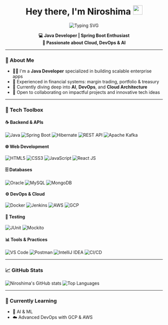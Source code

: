 <h1 align="center">
  Hey there, I'm Niroshima <img src="https://em-content.zobj.net/source/microsoft-teams/363/waving-hand_1f44b.png" width="30px"/>
</h1>
<p align="center">
  <img src="https://readme-typing-svg.demolab.com?font=Fira+Code&size=30&duration=2000&pause=1000&center=true&vCenter=true&width=500&lines=Hey+there%2C+I'm+Niroshima+👋;Welcome+to+my+GitHub+Profile!" alt="Typing SVG" />
</p>


<p align="center">
  <b>💻 Java Developer | Spring Boot Enthusiast</b><br>
  <b>🌱 Passionate about Cloud, DevOps & AI</b>
</p>

---

### 🚀 About Me
- 👨‍💻 I'm a **Java Developer** specialized in building scalable enterprise apps
- 🏦 Experienced in financial systems: margin trading, portfolio & treasury
- 🌱 Currently diving deep into **AI**, **DevOps**, and **Cloud Architecture**
- 🤝 Open to collaborating on impactful projects and innovative tech ideas

---

### 🧰 Tech Toolbox

#### ☕ Backend & APIs
![Java](https://img.shields.io/badge/Java-ED8B00?style=for-the-badge)
![Spring Boot](https://img.shields.io/badge/Spring_Boot-6DB33F?style=for-the-badge&logo=springboot&logoColor=white)
![Hibernate](https://img.shields.io/badge/Hibernate-59666C?style=for-the-badge&logo=hibernate&logoColor=white)
![REST API](https://img.shields.io/badge/REST-API-FF6F61?style=for-the-badge)
![Apache Kafka](https://img.shields.io/badge/Kafka-231F20?style=for-the-badge&logo=apachekafka&logoColor=white)


#### 🌐 Web Development
![HTML5](https://img.shields.io/badge/HTML5-E34F26?style=for-the-badge&logo=html5&logoColor=white)
![CSS3](https://img.shields.io/badge/CSS3-1572B6?style=for-the-badge&logo=css3&logoColor=white)
![JavaScript](https://img.shields.io/badge/JavaScript-F7DF1E?style=for-the-badge&logo=javascript&logoColor=black)
![React JS](https://img.shields.io/badge/React-61DAFB?style=for-the-badge&logo=react&logoColor=black)

#### 🗄️ Databases
![Oracle](https://img.shields.io/badge/Oracle-F80000?style=for-the-badge&logo=oracle&logoColor=white)
![MySQL](https://img.shields.io/badge/MySQL-005C84?style=for-the-badge&logo=mysql&logoColor=white)
![MongoDB](https://img.shields.io/badge/MongoDB-47A248?style=for-the-badge&logo=mongodb&logoColor=white)

#### ⚙️ DevOps & Cloud
![Docker](https://img.shields.io/badge/Docker-2496ED?style=for-the-badge&logo=docker&logoColor=white)
![Jenkins](https://img.shields.io/badge/Jenkins-D24939?style=for-the-badge&logo=jenkins&logoColor=white)
![AWS](https://img.shields.io/badge/AWS-232F3E?style=for-the-badge&logo=amazonaws&logoColor=white)
![GCP](https://img.shields.io/badge/GCP-4285F4?style=for-the-badge&logo=googlecloud&logoColor=white)

#### 🧪 Testing

![JUnit](https://img.shields.io/badge/JUnit-25A162?style=for-the-badge&logo=java&logoColor=white)
![Mockito](https://img.shields.io/badge/Mockito-7B1FA2?style=for-the-badge&logo=mockito&logoColor=white)

#### 📊 Tools & Practices
![VS Code](https://img.shields.io/badge/VS%20Code-007ACC?style=for-the-badge)
![Postman](https://img.shields.io/badge/Postman-FF6C37?style=for-the-badge)
![IntelliJ IDEA](https://img.shields.io/badge/IntelliJ-000000?style=for-the-badge&logo=intellij-idea)
![CI/CD](https://img.shields.io/badge/CI%2FCD-20C997?style=for-the-badge)

---

### 📈 GitHub Stats

![Niroshima's GitHub stats](https://github-readme-stats.vercel.app/api?username=Niro-dev91&show_icons=true&theme=dark)
![Top Languages](https://github-readme-stats.vercel.app/api/top-langs/?username=Niro-dev91&layout=compact&theme=dark)

---

### 🌱 Currently Learning
- 🔬 AI & ML
- ☁️ Advanced DevOps with GCP & AWS
<!--
---

### 📫 Connect with Me
- 🌐 [Portfolio Website](https://your-portfolio.vercel.app)
- 📧 Email: niroshima@example.com
- 💼 [LinkedIn](https://linkedin.com/in/your-profile) 

--- -->
